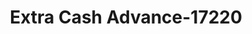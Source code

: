 ---
f_zip-code: 91786
f_state-code: CA
title: Extra Cash Advance-17220
f_phone: 909-981-6633
f_city-only: Upland
f_address: 79 Grove Ave Ste 4211 Upland
f_location-unique-id: '17220'
slug: extra-cash-advance-17220
updated-on: '2024-05-30T13:46:58.046Z'
created-on: '2024-05-30T13:36:59.803Z'
published-on: '2024-05-30T13:54:32.469Z'
f_city-state: cms/city/upland-ca.md
f_company: cms/company/extra-cash-advance.md
f_state: cms/state/california.md
layout: '[payday-loan].html'
tags: payday-loan
---